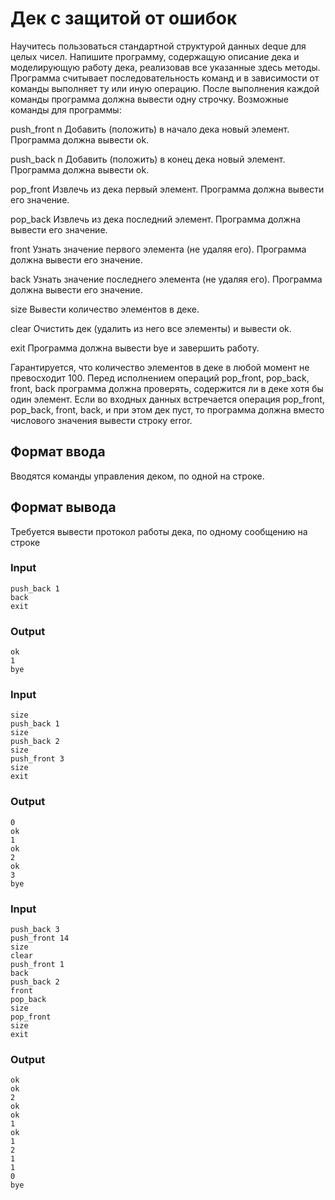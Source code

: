 # Дек с защитой от ошибок
Научитесь пользоваться стандартной структурой данных deque для целых чисел.  Напишите программу, содержащую описание дека и моделирующую работу дека, реализовав все указанные здесь методы. Программа считывает последовательность команд и в зависимости от команды выполняет ту или иную операцию. После выполнения каждой команды программа должна вывести одну строчку.
Возможные команды для программы:

push_front n
Добавить (положить) в начало дека новый элемент. Программа должна вывести ok.

push_back n
Добавить (положить) в конец дека новый элемент. Программа должна вывести ok.

pop_front
Извлечь из дека первый элемент. Программа должна вывести его значение.

pop_back
Извлечь из дека последний элемент. Программа должна вывести его значение.

front
Узнать значение первого элемента (не удаляя его). Программа должна вывести его значение.

back
Узнать значение последнего элемента (не удаляя его). Программа должна вывести его значение.

size
Вывести количество элементов в деке.

clear
Очистить дек (удалить из него все элементы) и вывести ok.

exit
Программа должна вывести bye и завершить работу.

Гарантируется, что количество элементов в деке в любой момент не превосходит 100. Перед исполнением операций pop_front, pop_back, front, back программа должна проверять, содержится ли в деке хотя бы один элемент. 
Если во входных данных встречается операция pop_front, pop_back, front, back, и при этом дек пуст, то программа должна вместо числового значения вывести строку error.

## Формат ввода
Вводятся команды управления деком, по одной на строке.

## Формат вывода
Требуется вывести протокол работы дека, по одному сообщению на строке

### Input
```text
push_back 1
back
exit
```

### Output
```text
ok
1
bye
```

### Input
```text
size
push_back 1
size
push_back 2
size
push_front 3
size
exit
```

### Output
```text
0
ok
1
ok
2
ok
3
bye
```

### Input
```text
push_back 3
push_front 14
size
clear
push_front 1
back
push_back 2
front
pop_back
size
pop_front
size
exit
```

### Output
```text
ok
ok
2
ok
ok
1
ok
1
2
1
1
0
bye
```